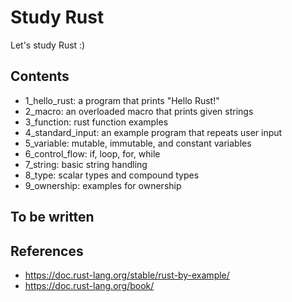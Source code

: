 # Study Rust

Let's study Rust :)

## Contents
- 1_hello_rust: a program that prints "Hello Rust!"
- 2_macro: an overloaded macro that prints given strings
- 3_function: rust function examples
- 4_standard_input: an example program that repeats user input
- 5_variable: mutable, immutable, and constant variables
- 6_control_flow: if, loop, for, while
- 7_string: basic string handling
- 8_type: scalar types and compound types
- 9_ownership: examples for ownership

## To be written

## References
- https://doc.rust-lang.org/stable/rust-by-example/
- https://doc.rust-lang.org/book/
